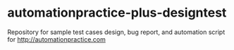 # automationpractice-plus-designtest
Repository for sample test cases design, bug report, and automation script for http://automationpractice.com
